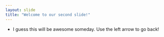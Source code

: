 ```yaml
---
layout: slide
title: "Welcome to our second slide!"
---
```

* I guess this will be awesome someday.
Use the left arrow to go back!